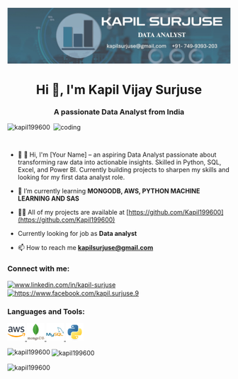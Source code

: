 ![logo](https://github.com/Kapil199600/Kapil199600/blob/main/1747286263070.jpg)
<h1 align="center">Hi 👋, I'm Kapil Vijay Surjuse</h1>
<h3 align="center">A passionate Data Analyst from India</h3>
<img align="right" alt="coding" width="400" src="https://gifdb.com/images/thumbnail/cartoon-man-presenting-metrics-analysis-etujhj7k525owqmj.gif">
<p align="left"> <img src="https://komarev.com/ghpvc/?username=kapil199600&label=Profile%20views&color=0e75b6&style=flat" alt="kapil199600" /> </p>

<p align="left"> <a href="https://twitter.com/" target="blank"><img src="https://img.shields.io/twitter/follow/?logo=twitter&style=for-the-badge" alt="" /></a> </p>

- 🔭 👋 Hi, I'm [Your Name] – an aspiring Data Analyst passionate about transforming raw data into actionable insights. Skilled in Python, SQL, Excel, and Power BI. Currently building projects to sharpen my skills and looking for my first data analyst role.


- 🌱 I’m currently learning **MONGODB, AWS, PYTHON MACHINE LEARNING AND SAS**

- 👨‍💻 All of my projects are available at [https://github.com/Kapil199600](https://github.com/Kapil199600)

- Currently looking for job as **Data analyst**

- 📫 How to reach me **kapilsurjuse@gmail.com**

<h3 align="left">Connect with me:</h3>
<p align="left">
<a href="https://linkedin.com/in/www.linkedin.com/in/kapil-surjuse" target="blank"><img align="center" src="https://raw.githubusercontent.com/rahuldkjain/github-profile-readme-generator/master/src/images/icons/Social/linked-in-alt.svg" alt="www.linkedin.com/in/kapil-surjuse" height="30" width="40" /></a>
<a href="https://fb.com/https://www.facebook.com/kapil.surjuse.9" target="blank"><img align="center" src="https://raw.githubusercontent.com/rahuldkjain/github-profile-readme-generator/master/src/images/icons/Social/facebook.svg" alt="https://www.facebook.com/kapil.surjuse.9" height="30" width="40" /></a>
</p>

<h3 align="left">Languages and Tools:</h3>
<p align="left"> <a href="https://aws.amazon.com" target="_blank" rel="noreferrer"> <img src="https://raw.githubusercontent.com/devicons/devicon/master/icons/amazonwebservices/amazonwebservices-original-wordmark.svg" alt="aws" width="40" height="40"/> </a> <a href="https://www.mongodb.com/" target="_blank" rel="noreferrer"> <img src="https://raw.githubusercontent.com/devicons/devicon/master/icons/mongodb/mongodb-original-wordmark.svg" alt="mongodb" width="40" height="40"/> </a> <a href="https://www.mysql.com/" target="_blank" rel="noreferrer"> <img src="https://raw.githubusercontent.com/devicons/devicon/master/icons/mysql/mysql-original-wordmark.svg" alt="mysql" width="40" height="40"/> </a> <a href="https://www.python.org" target="_blank" rel="noreferrer"> <img src="https://raw.githubusercontent.com/devicons/devicon/master/icons/python/python-original.svg" alt="python" width="40" height="40"/> </a> </p>

<p><img align="left" src="https://github-readme-stats.vercel.app/api/top-langs?username=kapil199600&show_icons=true&locale=en&layout=compact" alt="kapil199600" /></p>

<p>&nbsp;<img align="center" src="https://github-readme-stats.vercel.app/api?username=kapil199600&show_icons=true&locale=en" alt="kapil199600" /></p>

<p><img align="center" src="https://github-readme-streak-stats.herokuapp.com/?user=kapil199600&" alt="kapil199600" /></p>


